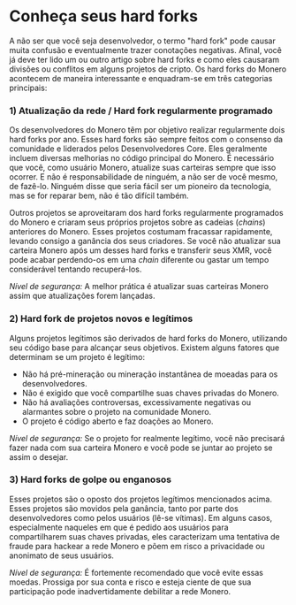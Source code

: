 # Conheça seus hard forks

A não ser que você seja desenvolvedor, o termo "hard fork" pode causar muita confusão e eventualmente trazer conotações negativas. Afinal, você já deve ter lido um ou outro artigo sobre hard forks e como eles causaram divisões ou conflitos em alguns projetos de cripto. Os hard forks do Monero acontecem de maneira interessante e enquadram-se em três categorias principais:

### 1) Atualização da rede / Hard fork regularmente programado

Os desenvolvedores do Monero têm por objetivo realizar regularmente dois hard forks por ano. Esses hard forks são sempre feitos com o consenso da comunidade e liderados pelos Desenvolvedores Core. Eles geralmente incluem diversas melhorias no código principal do Monero. É necessário que você, como usuário Monero, atualize suas carteiras sempre que isso ocorrer. E não é responsabilidade de ninguém, a não ser de você mesmo, de fazê-lo. Ninguém disse que seria fácil ser um pioneiro da tecnologia, mas se for reparar bem, não é tão difícil também.

Outros projetos se aproveitaram dos hard forks regularmente programados do Monero e criaram seus próprios projetos sobre as cadeias (_chains_) anteriores do Monero. Esses projetos costumam fracassar rapidamente, levando consigo a ganância dos seus criadores. Se você não atualizar sua carteira Monero após um desses hard forks e transferir seus XMR, você pode acabar perdendo-os em uma _chain_ diferente ou gastar um tempo considerável tentando recuperá-los.

_Nível de segurança:_ A melhor prática é atualizar suas carteiras Monero assim que atualizações forem lançadas.

### 2) Hard fork de projetos novos e legítimos


Alguns projetos legítimos são derivados de hard forks do Monero, utilizando seu código base para alcançar seus objetivos. Existem alguns fatores que determinam se um projeto é legítimo:

- Não há pré-mineração ou mineração instantânea de moeadas para os desenvolvedores.
- Não é exigido que você compartilhe suas chaves privadas do Monero.
- Não há avaliações controversas, excessivamente negativas ou alarmantes sobre o projeto na comunidade Monero.
- O projeto é código aberto e faz doações ao Monero.

_Nível de segurança:_ Se o projeto for realmente legítimo, você não precisará fazer nada com sua carteira Monero e você pode se juntar ao projeto se assim o desejar.

### 3) Hard forks de golpe ou enganosos

Esses projetos são o oposto dos projetos legítimos mencionados acima. Esses projetos são movidos pela ganância, tanto por parte dos desenvolvedores como pelos usuários (lê-se vítimas). Em alguns casos, especialmente naqueles em que é pedido aos usuários para compartilharem suas chaves privadas, eles caracterizam uma tentativa de fraude para hackear a rede Monero e põem em risco a privacidade ou anonimato de seus usuários.

_Nível de segurança:_ É fortemente recomendado que você evite essas moedas. Prossiga por sua conta e risco e esteja ciente de que sua participação pode inadvertidamente debilitar a rede Monero.

